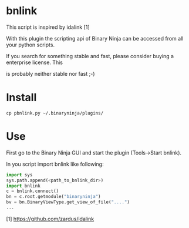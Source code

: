# bnlink
 
This script is inspired by idalink [1]

With this plugin the scripting api of Binary Ninja can be accessed from all your python scripts.

If you search for something stable and fast, please consider buying a enterprise license. This

is probably neither stable nor fast ;-)

# Install

```
cp pbnlink.py ~/.binaryninja/plugins/ 
```

# Use

First go to the Binary Ninja GUI and start the plugin (Tools->Start bnlink).

In you script import bnlink like following:
```python
import sys
sys.path.append(<path_to_bnlink_dir>)
import bnlink
c = bnlink.connect()
bn = c.root.getmodule("binaryninja")
bv = bn.BinaryViewType.get_view_of_file("....")
...
```

[1] https://github.com/zardus/idalink
